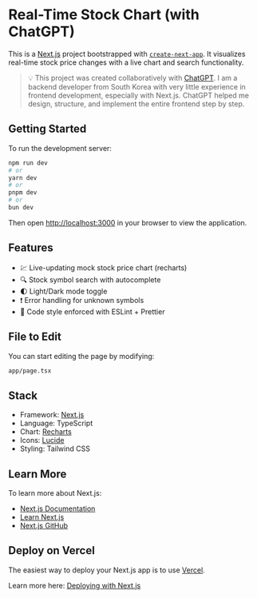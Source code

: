 # Real-Time Stock Chart (with ChatGPT)

This is a [Next.js](https://nextjs.org) project bootstrapped with [`create-next-app`](https://nextjs.org/docs/app/api-reference/cli/create-next-app). It visualizes real-time stock price changes with a live chart and search functionality.

> 💡 This project was created collaboratively with [ChatGPT](https://chat.openai.com). I am a backend developer from South Korea with very little experience in frontend development, especially with Next.js. ChatGPT helped me design, structure, and implement the entire frontend step by step.

## Getting Started

To run the development server:

```bash
npm run dev
# or
yarn dev
# or
pnpm dev
# or
bun dev
```

Then open [http://localhost:3000](http://localhost:3000) in your browser to view the application.

## Features

- 💹 Live-updating mock stock price chart (recharts)
- 🔍 Stock symbol search with autocomplete
- 🌓 Light/Dark mode toggle
- ❗ Error handling for unknown symbols
- 🧹 Code style enforced with ESLint + Prettier

## File to Edit

You can start editing the page by modifying:

```txt
app/page.tsx
```

## Stack

- Framework: [Next.js](https://nextjs.org)
- Language: TypeScript
- Chart: [Recharts](https://recharts.org)
- Icons: [Lucide](https://lucide.dev)
- Styling: Tailwind CSS

## Learn More

To learn more about Next.js:

- [Next.js Documentation](https://nextjs.org/docs)
- [Learn Next.js](https://nextjs.org/learn)
- [Next.js GitHub](https://github.com/vercel/next.js)

## Deploy on Vercel

The easiest way to deploy your Next.js app is to use [Vercel](https://vercel.com/new?utm_medium=default-template&filter=next.js&utm_source=create-next-app&utm_campaign=create-next-app-readme).

Learn more here: [Deploying with Next.js](https://nextjs.org/docs/app/building-your-application/deploying)
